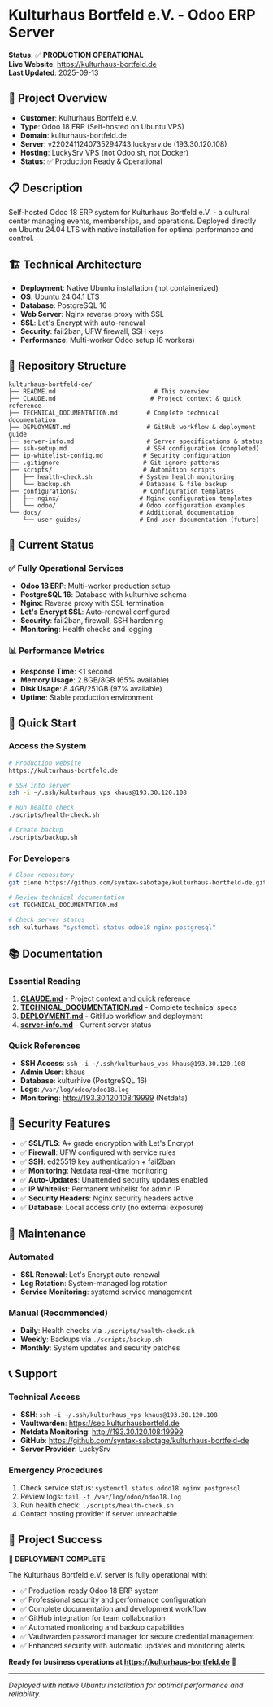 # Kulturhaus Bortfeld e.V. - Odoo ERP Server

**Status**: ✅ **PRODUCTION OPERATIONAL**  
**Live Website**: https://kulturhaus-bortfeld.de  
**Last Updated**: 2025-09-13  

## 🏢 Project Overview
- **Customer**: Kulturhaus Bortfeld e.V.
- **Type**: Odoo 18 ERP (Self-hosted on Ubuntu VPS)
- **Domain**: kulturhaus-bortfeld.de
- **Server**: v2202411240735294743.luckysrv.de (193.30.120.108)
- **Hosting**: LuckySrv VPS (not Odoo.sh, not Docker)
- **Status**: ✅ Production Ready & Operational

## 📋 Description
Self-hosted Odoo 18 ERP system for Kulturhaus Bortfeld e.V. - a cultural center managing events, memberships, and operations. Deployed directly on Ubuntu 24.04 LTS with native installation for optimal performance and control.

## 🏗️ Technical Architecture
- **Deployment**: Native Ubuntu installation (not containerized)
- **OS**: Ubuntu 24.04.1 LTS
- **Database**: PostgreSQL 16
- **Web Server**: Nginx reverse proxy with SSL
- **SSL**: Let's Encrypt with auto-renewal
- **Security**: fail2ban, UFW firewall, SSH keys
- **Performance**: Multi-worker Odoo setup (8 workers)

## 📁 Repository Structure
```
kulturhaus-bortfeld-de/
├── README.md                           # This overview
├── CLAUDE.md                          # Project context & quick reference  
├── TECHNICAL_DOCUMENTATION.md        # Complete technical documentation
├── DEPLOYMENT.md                     # GitHub workflow & deployment guide
├── server-info.md                    # Server specifications & status
├── ssh-setup.md                      # SSH configuration (completed)
├── ip-whitelist-config.md           # Security configuration
├── .gitignore                       # Git ignore patterns
├── scripts/                         # Automation scripts
│   ├── health-check.sh             # System health monitoring
│   └── backup.sh                   # Database & file backup
├── configurations/                  # Configuration templates
│   ├── nginx/                      # Nginx configuration templates
│   └── odoo/                       # Odoo configuration examples
└── docs/                           # Additional documentation
    └── user-guides/                # End-user documentation (future)
```

## 🚀 Current Status

### ✅ Fully Operational Services
- **Odoo 18 ERP**: Multi-worker production setup
- **PostgreSQL 16**: Database with kulturhive schema
- **Nginx**: Reverse proxy with SSL termination
- **Let's Encrypt SSL**: Auto-renewal configured
- **Security**: fail2ban, firewall, SSH hardening
- **Monitoring**: Health checks and logging

### 📊 Performance Metrics
- **Response Time**: <1 second
- **Memory Usage**: 2.8GB/8GB (65% available)
- **Disk Usage**: 8.4GB/251GB (97% available)  
- **Uptime**: Stable production environment

## 🔧 Quick Start

### Access the System
```bash
# Production website
https://kulturhaus-bortfeld.de

# SSH into server
ssh -i ~/.ssh/kulturhaus_vps khaus@193.30.120.108

# Run health check
./scripts/health-check.sh

# Create backup
./scripts/backup.sh
```

### For Developers
```bash
# Clone repository
git clone https://github.com/syntax-sabotage/kulturhaus-bortfeld-de.git

# Review technical documentation
cat TECHNICAL_DOCUMENTATION.md

# Check server status
ssh kulturhaus "systemctl status odoo18 nginx postgresql"
```

## 📚 Documentation

### Essential Reading
1. **[CLAUDE.md](CLAUDE.md)** - Project context and quick reference
2. **[TECHNICAL_DOCUMENTATION.md](TECHNICAL_DOCUMENTATION.md)** - Complete technical specs
3. **[DEPLOYMENT.md](DEPLOYMENT.md)** - GitHub workflow and deployment
4. **[server-info.md](server-info.md)** - Current server status

### Quick References
- **SSH Access**: `ssh -i ~/.ssh/kulturhaus_vps khaus@193.30.120.108`
- **Admin User**: khaus 
- **Database**: kulturhive (PostgreSQL 16)
- **Logs**: `/var/log/odoo/odoo18.log`
- **Monitoring**: http://193.30.120.108:19999 (Netdata)

## 🔐 Security Features
- ✅ **SSL/TLS**: A+ grade encryption with Let's Encrypt
- ✅ **Firewall**: UFW configured with service rules
- ✅ **SSH**: ed25519 key authentication + fail2ban
- ✅ **Monitoring**: Netdata real-time monitoring
- ✅ **Auto-Updates**: Unattended security updates enabled
- ✅ **IP Whitelist**: Permanent whitelist for admin IP
- ✅ **Security Headers**: Nginx security headers active
- ✅ **Database**: Local access only (no external exposure)

## 🔄 Maintenance

### Automated
- **SSL Renewal**: Let's Encrypt auto-renewal
- **Log Rotation**: System-managed log rotation
- **Service Monitoring**: systemd service management

### Manual (Recommended)
- **Daily**: Health checks via `./scripts/health-check.sh`
- **Weekly**: Backups via `./scripts/backup.sh`
- **Monthly**: System updates and security patches

## 📞 Support

### Technical Access
- **SSH**: `ssh -i ~/.ssh/kulturhaus_vps khaus@193.30.120.108`
- **Vaultwarden**: https://sec.kulturhausbortfeld.de
- **Netdata Monitoring**: http://193.30.120.108:19999 
- **GitHub**: https://github.com/syntax-sabotage/kulturhaus-bortfeld-de
- **Server Provider**: LuckySrv

### Emergency Procedures
1. Check service status: `systemctl status odoo18 nginx postgresql`
2. Review logs: `tail -f /var/log/odoo/odoo18.log`
3. Run health check: `./scripts/health-check.sh`
4. Contact hosting provider if server unreachable

## 🎯 Project Success

**🎉 DEPLOYMENT COMPLETE**

The Kulturhaus Bortfeld e.V. server is fully operational with:
- ✅ Production-ready Odoo 18 ERP system
- ✅ Professional security and performance configuration  
- ✅ Complete documentation and development workflow
- ✅ GitHub integration for team collaboration
- ✅ Automated monitoring and backup capabilities
- ✅ Vaultwarden password manager for secure credential management
- ✅ Enhanced security with automatic updates and monitoring alerts

**Ready for business operations at https://kulturhaus-bortfeld.de** 🚀

---

*Deployed with native Ubuntu installation for optimal performance and reliability.*